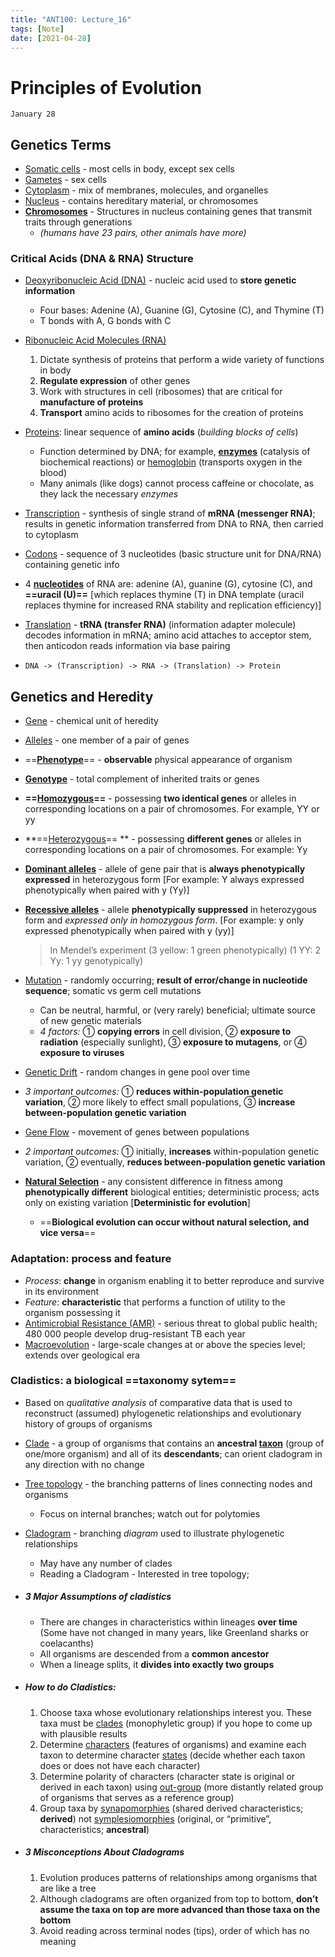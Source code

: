 ```yaml
---
title: "ANT100: Lecture_16"
tags: [Note]
date: [2021-04-28]
---
```


# Principles of Evolution

`January 28`

## Genetics Terms

- <u>Somatic cells</u> - most cells in body, except sex cells
- <u>Gametes</u> - sex cells
- <u>Cytoplasm</u> - mix of membranes, molecules, and organelles
- <u>Nucleus</u> - contains hereditary material, or chromosomes
- **<u>Chromosomes</u>** - Structures in nucleus containing genes that transmit traits through generations 
  - *(humans have 23 pairs, other animals have more)*

### Critical Acids (DNA & RNA) Structure

- <u>Deoxyribonucleic Acid (DNA)</u> -  nucleic acid used to **store genetic information**
  - Four bases: Adenine (A), Guanine (G), Cytosine (C), and Thymine (T) 
  - T bonds with A, G bonds with C
- <u>Ribonucleic Acid Molecules (RNA)</u>
  1. Dictate synthesis of proteins that perform a wide variety of functions in body
  2. **Regulate expression** of other genes
  3. Work with structures in cell (ribosomes) that are critical for **manufacture of proteins**
  4. **Transport** amino acids to ribosomes for the creation of proteins
- <u>Proteins</u>: linear sequence of **amino acids** (*building blocks of cells*)
  - Function determined by DNA; for example, <u>**enzymes**</u> (catalysis of biochemical reactions) or <u>hemoglobin</u> (transports oxygen in the blood)
  - Many animals (like dogs) cannot process caffeine or chocolate, as they lack the necessary *enzymes*
- <u>Transcription</u> -  synthesis of single strand of **mRNA (messenger RNA)**; results in genetic information transferred from DNA to RNA, then carried to cytoplasm

- <u>Codons</u> -  sequence of 3 nucleotides (basic structure unit for DNA/RNA) containing genetic info
- 4 **<u>nucleotides</u>** of RNA are: adenine (A), guanine (G), cytosine (C), and **==uracil (U)==** [which replaces thymine (T) in DNA template (uracil replaces thymine for increased RNA stability and replication efficiency)]
- <u>Translation</u> -  **tRNA (transfer RNA)** (information adapter molecule) decodes information in mRNA; amino acid attaches to acceptor stem, then anticodon reads information via base pairing
- `DNA -> (Transcription) -> RNA -> (Translation) -> Protein`

## Genetics and Heredity

- <u>Gene</u> - chemical unit of heredity

- <u>Alleles</u> - one member of a pair of genes

- ==**<u>Phenotype</u>**== - **observable** physical appearance of organism

- <u>**Genotype**</u> - total complement of inherited traits or genes

- **==<u>Homozygous</u>==** - possessing **two identical genes** or alleles in corresponding locations on a pair of chromosomes. For example, YY or yy

- **==<u>Heterozygous</u>== ** - possessing **different genes** or alleles in corresponding locations on a pair of chromosomes. For example: Yy

- **<u>Dominant alleles</u>** - allele of gene pair that is **always phenotypically expressed** in heterozygous form [For example: Y always expressed phenotypically when paired with y (Yy)]

- **<u>Recessive alleles</u>** - allele **phenotypically suppressed** in heterozygous form and *expressed only in homozygous form*. [For example: y only expressed phenotypically when paired with y (yy)]

  > In Mendel’s experiment (3 yellow: 1 green phenotypically) (1 YY: 2 Yy: 1 yy genotypically)

- <u>Mutation</u> -  randomly occurring; **result of error/change in nucleotide sequence**; somatic vs germ cell mutations

  - Can be neutral, harmful, or (very rarely) beneficial; ultimate source of new genetic materials
  - *4 factors:* ① **copying errors** in cell division, ② **exposure to radiation** (especially sunlight), ③ **exposure to mutagens**, or ④ **exposure to viruses**

- <u>Genetic Drift</u> - random changes in gene pool over time

- *3 important outcomes:* ① **reduces within-population genetic variation**, ② more likely to effect small populations, ③ **increase between-population genetic variation**

- <u>Gene Flow</u> - movement of genes between populations

- *2 important outcomes:* ① initially, **increases** within-population genetic variation, ② eventually, **reduces between-population genetic variation**

- **<u>Natural Selection</u>** - any consistent difference in fitness among **phenotypically different** biological entities; deterministic process; acts only on existing variation [**Deterministic for evolution**]

  - ==**Biological evolution can occur without natural selection, and vice versa**==

### Adaptation: process and feature

- *Process*: **change** in organism enabling it to better reproduce and survive in its environment
- *Feature*: **characteristic** that performs a function of utility to the organism possessing it
- <u>Antimicrobial Resistance (AMR)</u> - serious threat to global public health; 480 000 people develop drug-resistant TB each year
- <u>Macroevolution</u> - large-scale changes at or above the species level; extends over geological era

### Cladistics: a biological ==taxonomy sytem==

- Based on *qualitative analysis* of comparative data that is used to reconstruct (assumed) phylogenetic relationships and evolutionary history of groups of organisms

- <u>Clade</u> - a group of organisms that contains an **ancestral <u>taxon</u>** (group of one/more organism) and all of its **descendants**; can orient cladogram in any direction with no change

- <u>Tree topology</u> - the branching patterns of lines connecting nodes and organisms

  - Focus on internal branches; watch out for polytomies

- <u>Cladogram</u> - branching *diagram* used to illustrate phylogenetic relationships

  - May have any number of clades
  - Reading a Cladogram - Interested in tree topology; 

- ##### 3 Major Assumptions of cladistics

  - There are changes in characteristics within lineages **over time** (Some have not changed in many years, like Greenland sharks or coelacanths)
  - All organisms are descended from a **common ancestor**
  - When a lineage splits, it **divides into exactly two groups**

- ##### How to do Cladistics:

  1. Choose taxa whose evolutionary relationships interest you. These taxa must be <u>clades</u> (monophyletic group) if you hope to come up with plausible results
  2. Determine <u>characters</u> (features of organisms) and examine each taxon to determine character <u>states</u> (decide whether each taxon does or does not have each character)
  3. Determine polarity of characters (character state is original or derived in each taxon) using <u>out-group</u> (more distantly related group of organisms that serves as a reference group)
  4. Group taxa by <u>synapomorphies</u> (shared derived characteristics; **derived**) not <u>symplesiomorphies</u> (original, or “primitive”, characteristics; **ancestral**)

- ##### 3 Misconceptions About Cladograms

  1. Evolution produces patterns of relationships among organisms that are like a tree
  2. Although cladograms are often organized from top to bottom, **don’t assume the taxa on top are more advanced than those taxa on the bottom**
  3. Avoid reading across terminal nodes (tips), order of which has no meaning